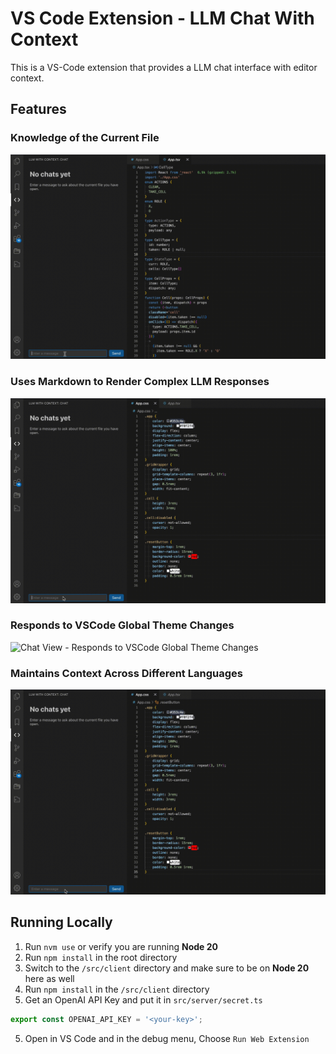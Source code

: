 # VS Code Extension - LLM Chat With Context

This is a VS-Code extension that provides a LLM chat interface with editor context.

## Features

### Knowledge of the Current File

![Chat View - Knowledge of the Current File](media/vscode-extension-file-context.gif)

### Uses Markdown to Render Complex LLM Responses

![Chat View - Uses Markdown to Render Complex LLM Responses](media/vscode-extension-css-file.gif)

### Responds to VSCode Global Theme Changes

![Chat View - Responds to VSCode Global Theme Changes](media/vscode-extension-change-themes.gif)

### Maintains Context Across Different Languages

![Chat View - Maintains Context Across Different Languages](media/vscode-extension-change-files.gif)

## Running Locally

1. Run `nvm use` or verify you are running **Node 20**
2. Run `npm install` in the root directory
3. Switch to the `/src/client` directory and make sure to be on **Node 20** here as well
4. Run `npm install` in the `/src/client` directory
5. Get an OpenAI API Key and put it in `src/server/secret.ts`

```js
export const OPENAI_API_KEY = '<your-key>';
```

5. Open in VS Code and in the debug menu, Choose `Run Web Extension`

